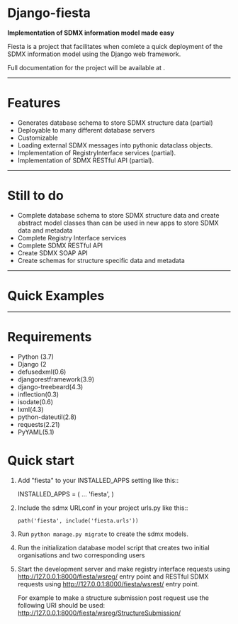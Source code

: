 # Django-fiesta

**Implementation of SDMX information model made easy**

Fiesta is a project that facilitates when comlete a quick deployment of
the SDMX information model using the Django web framework.

Full documentation for the project will be available at .

---

# Features 

* Generates database schema to store SDMX structure data (partial)
* Deployable to many different database servers
* Customizable 
* Loading external SDMX messages into pythonic dataclass objects.
* Implementation of RegistryInterface services (partial).
* Implementation of SDMX RESTful API (partial).

----

# Still to do

* Complete database schema to store SDMX structure data and create abstract model classes than can be used in new apps to store SDMX data and metadata
* Complete Registry Interface services
* Complete SDMX RESTful API
* Create SDMX SOAP API
* Create schemas for structure specific data and metadata

----

# Quick Examples

----

# Requirements

* Python (3.7)
* Django (2
* defusedxml(0.6)
* djangorestframework(3.9)
* django-treebeard(4.3)
* inflection(0.3)
* isodate(0.6)
* lxml(4.3)
* python-dateutil(2.8)
* requests(2.21)
* PyYAML(5.1)


# Quick start 

1. Add "fiesta" to your INSTALLED_APPS setting like this::

    INSTALLED_APPS = (
        ...
        'fiesta',
    )

2. Include the sdmx URLconf in your project urls.py like this::

    `path('fiesta', include('fiesta.urls'))`

3. Run `python manage.py migrate` to create the sdmx models.

4. Run the initialization database model script that creates two initial
   organisations and two corresponding users

5. Start the development server and make registry interface requests using
   http://127.0.0.1:8000/fiesta/wsreg/ entry point and RESTful SDMX requests
   using http://127.0.0.1:8000/fiesta/wsrest/ entry point.  

   For example to make a structure submission post request use the following
   URI should be used: http://127.0.0.1:8000/fiesta/wsreg/StructureSubmission/
